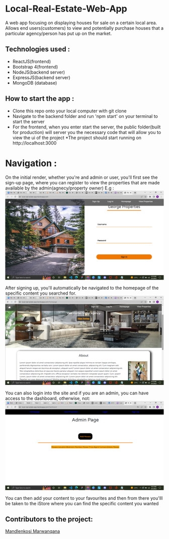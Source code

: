 # Local-Real-Estate-Web-App
A web app focusing on displaying houses for sale on a certain local area. Allows end users(customers) to view and potentially purchase houses that a particular agency/person has put up on the market.

## Technologies used :
* ReactJS(frontend)
* Bootstrap 4(frontend)
* NodeJS(backend server)
* ExpressJS(backend server)
* MongoDB (database)

## How to start the app :
* Clone this repo onto your local computer with git clone
* Navigate to the backend folder and run 'npm start' on your terminal to start the server
* For the frontend, when you enter start the server, the public folder(built for production) will server you the necessary code that will allow you to view the ui of the project
*The project should start running on http://localhost:3000

# Navigation : 
On the initial render, whether you're and admin or user, you'll first see the sign-up page, where you can register to view the properties that are made available by the admin(agnecy/property owner)
E.g :
![Sign-Up](https://github.com/fanatII1/real-estate-web-app/blob/main/Documentation%20Image(3).png)

After signing up, you'll automatically be navigated to the homepage of the specific content you searched for.
![Homepage](https://github.com/fanatII1/real-estate-web-app/blob/main/Documentation%20Image(4).png)

You can also login into the site and if you are an admin, you can have access to the dashboard, otherwise, not:
![Docm](https://github.com/fanatII1/real-estate-web-app/blob/main/Documentation%20Image(5).png)

You can then add your content to your favourites and then from there you'lll be taken to the iStore where you can find the specific content you wanted

## Contributors to the project:
[Mandlenkosi Marwanqana](https://www.linkedin.com/in/mandlenkosi-marwanqana-b08357218/)



